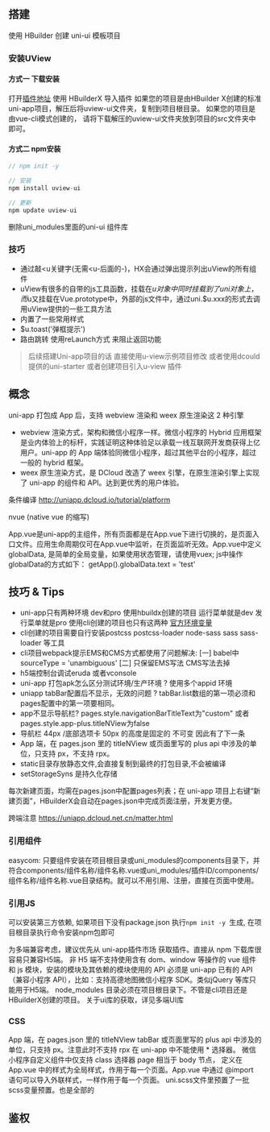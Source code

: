 ## 搭建

使用 HBuilder 创建 uni-ui 模板项目

### 安装UView
#### 方式一 下载安装
打开[插件地址](https://ext.dcloud.net.cn/plugin?id=1593) 使用 HBuilderX 导入插件
如果您的项目是由HBuilder X创建的标准uni-app项目，解压后将uview-ui文件夹，复制到项目根目录。
如果您的项目是由vue-cli模式创建的， 请将下载解压的uview-ui文件夹放到项目的src文件夹中即可。
#### 方式二 npm安装
```js
// npm init -y

// 安装
npm install uview-ui

// 更新
npm update uview-ui
```

删除uni_modules里面的uni-ui 组件库

### 技巧
- 通过敲<u关键字(无需<u-后面的-)，HX会通过弹出提示列出uView的所有组件
- uView有很多的自带的js工具函数，挂载在$u对象中同时挂载到了uni对象上，而$u又挂载在Vue.prototype中，外部的js文件中，通过uni.$u.xxx的形式去调用uView提供的一些工具方法
- 内置了一些常用样式
- $u.toast('弹框提示')
- 路由跳转 使用reLaunch方式 来阻止返回功能


> 后续搭建Uni-app项目的话 直接使用u-view示例项目修改 或者使用dcould提供的uni-starter 或者创建项目引入u-view 插件

## 概念

uni-app 打包成 App 后，支持 webview 渲染和 weex 原生渲染这 2 种引擎

- webview 渲染方式，架构和微信小程序一样。微信小程序的 Hybrid 应用框架是业内体验上的标杆，实践证明这种体验足以承载一线互联网开发商获得上亿用户。uni-app 的 App 端体验同微信小程序，超过其他平台的小程序，超过一般的 hybrid 框架。
- weex 原生渲染方式，是 DCloud 改造了 weex 引擎，在原生渲染引擎上实现了 uni-app 的组件和 API。达到更优秀的用户体验。

条件编译
http://uniapp.dcloud.io/tutorial/platform

nvue (native vue 的缩写)

App.vue是uni-app的主组件，所有页面都是在App.vue下进行切换的，是页面入口文件。应用生命周期仅可在App.vue中监听，在页面监听无效。App.vue中定义globalData, 是简单的全局变量，如果使用状态管理，请使用vuex; js中操作globalData的方式如下： getApp().globalData.text = 'test'




## 技巧 & Tips
- uni-app只有两种环境 dev和pro 使用hbuildx创建的项目 运行菜单就是dev 发行菜单就是pro 使用cli创建的项目也只有这两种 [官方环境变量](https://uniapp.dcloud.net.cn/worktile/running-env.html)
- cli创建的项目需要自行安装postcss postcss-loader node-sass sass sass-loader 等工具
- cli项目webpack提示EMS和CMS方式都使用了问题解决: [一] babel中sourceType = 'unambiguous' [二] 只保留EMS写法 CMS写法去掉
- h5端控制台调试eruda 或者vconsole
- uni-app 打包apk怎么区分测试环境/生产环境 ? 使用多个appid 环境
- uniapp tabBar配置后不显示，无效的问题 ?  tabBar.list数组的第一项必须和pages配置中的第一项要相同。
- app不显示导航栏? pages.style.navigationBarTitleText为"custom" 或者 pages.style.app-plus.titleNView为false
- 导航栏 44px /底部选项卡 50px 的高度是固定的  不可变 因此有了下一条
- App 端，在 pages.json 里的 titleNView 或页面里写的 plus api 中涉及的单位，只支持 px，不支持 rpx。
- static目录存放静态文件,会直接复制到最终的打包目录,不会被编译
- setStorageSyns 是持久化存储

每次新建页面，均需在pages.json中配置pages列表；在 uni-app 项目上右键“新建页面”，HBuilderX会自动在pages.json中完成页面注册，开发更方便。

跨端注意 https://uniapp.dcloud.net.cn/matter.html

### 引用组件
easycom: 只要组件安装在项目根目录或uni_modules的components目录下，并符合components/组件名称/组件名称.vue或uni_modules/插件ID/components/组件名称/组件名称.vue目录结构。就可以不用引用、注册，直接在页面中使用。

### 引用JS

可以安装第三方依赖, 如果项目下没有package.json 执行`npm init -y `生成, 在项目根目录执行命令安装npm包即可

为多端兼容考虑，建议优先从 uni-app插件市场 获取插件。直接从 npm 下载库很容易只兼容H5端。
非 H5 端不支持使用含有 dom、window 等操作的 vue 组件和 js 模块，安装的模块及其依赖的模块使用的 API 必须是 uni-app 已有的 API（兼容小程序 API），比如：支持高德地图微信小程序 SDK。类似jQuery 等库只能用于H5端。
node_modules 目录必须在项目根目录下。不管是cli项目还是HBuilderX创建的项目。
关于ui库的获取，详见多端UI库

### CSS
App 端，在 pages.json 里的 titleNView tabBar 或页面里写的 plus api 中涉及的单位，只支持 px。注意此时不支持 rpx
在 uni-app 中不能使用 * 选择器。
微信小程序自定义组件中仅支持 class 选择器
page 相当于 body 节点，
定义在 App.vue 中的样式为全局样式，作用于每一个页面。App.vue 中通过 @import 语句可以导入外联样式，一样作用于每一个页面。
uni.scss文件里预置了一批scss变量预置。也是全部的

## 鉴权
